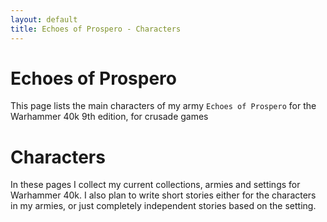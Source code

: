 ```yaml
---
layout: default
title: Echoes of Prospero - Characters
---
```


# Echoes of Prospero

This page lists the main characters of my army `Echoes of Prospero` for the Warhammer 40k 9th edition, for crusade games
# Characters

In these pages I collect my current collections, armies and settings for Warhammer 40k. I also plan to write short stories either for the characters in my armies, or just completely independent stories based on the setting.

